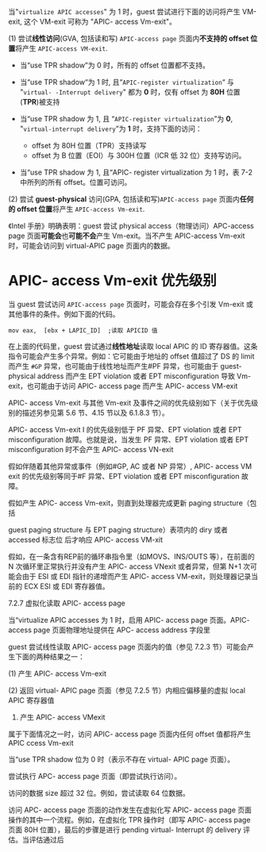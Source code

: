 
当"`virtualize APIC accesses`" 为 1 时，guest 尝试进行下面的访问将产生 VM-exit, 这个 VM-exit 可称为 "APIC- access Vm-exit"。

(1) 尝试**线性访问**(GVA, 包括读和写) `APIC-access page` 页面内**不支持的 offset 位置**将产生 `APIC-access VM-exit`.

* 当“use TPR shadow”为 0 时，所有的 offset 位置都不支持。

* 当“use TPR shadow“为 1 时, 且“`APIC-register virtualization`“ 与 "`virtual- -Interrupt delivery`" 都为 **0** 时，仅有 offset 为 **80H** 位置(**TPR**)被支持

* 当“use TPR shadow 为 1, 且 “`APIC-register virtualization`”为 **0**, "`virtual-interrupt delivery`”为 **1** 时，支持下面的访问： 

    * offset 为 80H 位置（TPR）支持读写
    * offset 为 B 位置（EOI）与 300H 位置（ICR 低 32 位）支持写访问。

* 当“use TPR shadow 为 1, 且“APIC- register virtualization 为 1 时，表 7-2 中所列的所有 offset。位置可访问。

 (2) 尝试 **guest-physical** 访问(GPA, 包括读和写)`APIC-access page` 页面内**任何的 offset 位置**将产生 `APIC-access Vm-exit`.

《Intel 手册》明确表明：guest 尝试 physical access（物理访问）APC-access page 页面**可能会**也**可能不会**产生 Vm-exit。当不产生 APIC-access Vm-exit 时，可能会访问到  virtual-APIC page 页面内的数据。

# APIC- access Vm-exit 优先级别

当 guest 尝试访问 `APIC-access page` 页面时，可能会存在多个引发 Vm-exit 或其他事件的条件。例如下面的代码。

```
mov eax,  [ebx + LAPIC_ID]  ;读取 APICID 值
```

在上面的代码里，guest 尝试通过**线性地址**读取 local APIC 的 ID 寄存器值。这条指令可能会产生多个异常。例如：它可能由于地址的 offset 值超过了 DS 的 limit 而产生 `#GP` 异常，也可能由于线性地址而产生#PF 异常，也可能由于 guest-physical address 而产生  EPT violation 或者 EPT misconfiguration 导致 Vm-exit，也可能由于访问 APIC- access page 而产生 APIC- access VM-exit

APIC- access Vm-exit 与其他 Vm-exit 及事件之间的优先级别如下（关于优先级别的描述另参见第 5.6 节、4.15 节以及 6.1.8.3 节）。

APIC- access Vm-exit I 的优先级别低于 PF 异常、EPT violation 或者 EPT misconfiguration 故障。也就是说，当发生 PF 异常、EPT violation 或者 EPT misconfiguration 时不会产生 APIC- access VN-exit

假如伴随着其他异常或事件（例如#GP, AC 或者 NP 异常）, APIC- access VM exit 的优先级别等同于#F 异常、EPT violation 或者 EPT misconfiguration 故障。

假如产生 APIC- access Vm-exit，则直到处理器完成更新 paging structure（包括

 guest paging structure 与 EPT paging structure）表项内的 diry 或者 accessed 标志位 后才响应 APIC- access VM-xit

假如，在一条含有REP前的循环串指令里（如MOVS、INS/OUTS 等），在前面的 N 次循环里正常执行并没有产生 APIC- access VNexit 或者异常，但第 N+1 次可能会由于 ESI 或 EDI 指针的递增而产生 APIC- access VM-exit，则处理器记录当前的 ECX ESI 或 EDI 寄存器值。

7.2.7 虚拟化读取 APIC- access page

当“virtualize APIC accesses 为 1 时，启用 APIC- access page 页面。APIC- access page 页面物理地址提供在 APC- access address 字段里

 guest 尝试线性读取 APIC- access page 页面内的值（参见 7.2.3 节）可能会产生下面的两种结果之一：

 (1) 产生 APIC- access Vm-exit

 (2) 返回 virtual- APIC page 页面（参见 7.2.5 节）内相应偏移量的虚拟 local APIC 寄存器值

1. 产生 APIC- access VMexit

属于下面情况之一时，访问 APIC- access page 页面内任何 offset 值都将产生 APIC  ccess Vm-exit

当“use TPR shadow 位为 0 时（表示不存在 virtual- APIC page 页面）。

尝试执行 APC- access page 页面（即尝试执行访问）。

访问的数据 size 超过 32 位。例如，尝试读取 64 位数据。

访问 APC- access page 页面的动作发生在虚拟化写 APIC- access page 页面操作的其中一个流程。例如，在虚拟化 TPR 操作时（即写 APIC- access page 页面 80H 位置），最后的步骤是进行 pending virtual- Interrupt 的 delivery 评估。当评估通过后